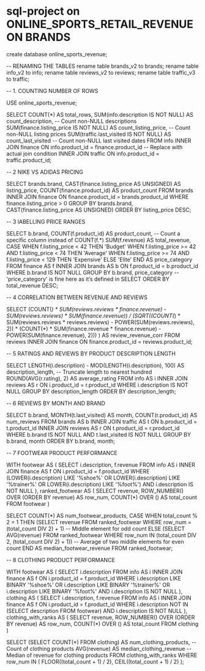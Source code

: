 # sql-project on ONLINE_SPORTS_RETAIL_REVENUE ON BRANDS

create database online_sports_revenue;

-- RENAMING THE TABLES
rename table brands_v2 to brands;
rename table info_v2 to info;
rename table reviews_v2 to reviews;
rename table traffic_v3 to traffic;


-- 1. COUNTING NUMBER OF ROWS

USE online_sports_revenue;

SELECT 
    COUNT(*) AS total_rows,
    SUM(info.description IS NOT NULL) AS count_description,  -- Count non-NULL descriptions
    SUM(finance.listing_price IS NOT NULL) AS count_listing_price,  -- Count non-NULL listing prices
    SUM(traffic.last_visited IS NOT NULL) AS count_last_visited  -- Count non-NULL last visited dates
FROM 
    info
INNER JOIN 
    finance ON info.product_id = finance.product_id  -- Replace with actual join condition
INNER JOIN 
    traffic ON info.product_id = traffic.product_id;

-- 2 NIKE VS ADIDAS PRICING

SELECT 
    brands.brand, 
    CAST(finance.listing_price AS UNSIGNED) AS listing_price, 
    COUNT(finance.product_id) AS product_count
FROM 
    brands
INNER JOIN 
    finance ON finance.product_id = brands.product_id
WHERE 
    finance.listing_price > 0
GROUP BY 
    brands.brand, CAST(finance.listing_price AS UNSIGNED)
ORDER BY 
    listing_price DESC;
    
-- 3  lABELLING PRICE RANGES

SELECT 
    b.brand, 
    COUNT(f.product_id) AS product_count,  -- Count a specific column instead of COUNT(f.*)
    SUM(f.revenue) AS total_revenue,
    CASE 
        WHEN f.listing_price < 42 THEN 'Budget'
        WHEN f.listing_price >= 42 AND f.listing_price < 74 THEN 'Average'
        WHEN f.listing_price >= 74 AND f.listing_price < 129 THEN 'Expensive'
        ELSE 'Elite' 
    END AS price_category
FROM 
    finance AS f
INNER JOIN 
    brands AS b ON f.product_id = b.product_id
WHERE 
    b.brand IS NOT NULL
GROUP BY 
    b.brand, 
    price_category  -- 'price_category' is fine here as it’s defined in SELECT
ORDER BY 
    total_revenue DESC;

-- 4 CORRELATION BETWEEN REVENUE AND REVIEWS

SELECT 
    (COUNT(*) * SUM(reviews.reviews * finance.revenue) 
     - SUM(reviews.reviews) * SUM(finance.revenue)) / 
    (SQRT((COUNT(*) * SUM(reviews.reviews * reviews.reviews) - POWER(SUM(reviews.reviews), 2)) * 
           (COUNT(*) * SUM(finance.revenue * finance.revenue) - POWER(SUM(finance.revenue), 2)))
    ) AS review_revenue_corr
FROM 
    reviews
INNER JOIN 
    finance ON finance.product_id = reviews.product_id;

-- 5 RATINGS AND REVIEWS BY PRODUCT DESCRIPTION LENGTH

SELECT 
    LENGTH(i.description) - MOD(LENGTH(i.description), 100) AS description_length,  -- Truncate length to nearest hundred
    ROUND(AVG(r.rating), 2) AS average_rating
FROM 
    info AS i
INNER JOIN 
    reviews AS r ON i.product_id = r.product_id
WHERE 
    i.description IS NOT NULL
GROUP BY 
    description_length
ORDER BY 
    description_length;

-- 6 REVIEWS BY MONTH AND BRAND

SELECT 
    b.brand, 
    MONTH(t.last_visited) AS month, 
    COUNT(r.product_id) AS num_reviews
FROM 
    brands AS b
INNER JOIN 
    traffic AS t ON b.product_id = t.product_id
INNER JOIN 
    reviews AS r ON t.product_id = r.product_id
WHERE 
    b.brand IS NOT NULL
    AND t.last_visited IS NOT NULL
GROUP BY 
    b.brand, 
    month
ORDER BY 
    b.brand, 
    month;
    
-- 7 FOOTWEAR PRODUCT PERFORMANCE

WITH footwear AS (
    SELECT i.description, f.revenue
    FROM info AS i
    INNER JOIN finance AS f 
        ON i.product_id = f.product_id
    WHERE (LOWER(i.description) LIKE '%shoe%'
           OR LOWER(i.description) LIKE '%trainer%'
           OR LOWER(i.description) LIKE '%foot%')
        AND i.description IS NOT NULL
),
ranked_footwear AS (
    SELECT revenue, 
           ROW_NUMBER() OVER (ORDER BY revenue) AS row_num,
           COUNT(*) OVER () AS total_count
    FROM footwear
)

SELECT 
    COUNT(*) AS num_footwear_products,
    CASE 
        WHEN total_count % 2 = 1 THEN 
            (SELECT revenue 
             FROM ranked_footwear 
             WHERE row_num = (total_count DIV 2) + 1)  -- Middle element for odd count
        ELSE 
            (SELECT AVG(revenue) 
             FROM ranked_footwear 
             WHERE row_num IN (total_count DIV 2, (total_count DIV 2) + 1))  -- Average of two middle elements for even count
    END AS median_footwear_revenue
FROM ranked_footwear;

-- 8 CLOTHING PRODUCT PERFORMANCE

WITH footwear AS (
    SELECT i.description
    FROM info AS i
    INNER JOIN finance AS f ON i.product_id = f.product_id
    WHERE i.description LIKE BINARY '%shoe%'
        OR i.description LIKE BINARY '%trainer%'
        OR i.description LIKE BINARY '%foot%'
        AND i.description IS NOT NULL
),
clothing AS (
    SELECT i.description, f.revenue
    FROM info AS i
    INNER JOIN finance AS f ON i.product_id = f.product_id
    WHERE i.description NOT IN (SELECT description FROM footwear)
      AND i.description IS NOT NULL
),
clothing_with_ranks AS (
    SELECT revenue, 
           ROW_NUMBER() OVER (ORDER BY revenue) AS row_num,
           COUNT(*) OVER () AS total_count
    FROM clothing
)

SELECT 
    (SELECT COUNT(*) FROM clothing) AS num_clothing_products,  -- Count of clothing products
    AVG(revenue) AS median_clothing_revenue  -- Median of revenue for clothing products
FROM clothing_with_ranks
WHERE row_num IN (
    FLOOR((total_count + 1) / 2), 
    CEIL((total_count + 1) / 2)
);
